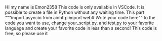 Hi my name is Emon2358
This code is only available in VSCode. It is possible to create a file in Python without any waiting time. This part """import asyncio
from aiohttp import web# Write your code here"" to the code you want to use, change your_script.py, and test.py to your favorite language and create your favorite code in less than a second! This code is free, so please use it
